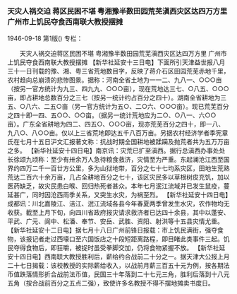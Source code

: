 ### 天灾人祸交迫  蒋区民困不堪  粤湘豫半数田园荒芜滇西灾区达四万方里  广州市上饥民夺食西南联大教授摆摊

1946-09-18
第1版()
专栏：

　　天灾人祸交迫蒋区民困不堪
    粤湘豫半数田园荒芜滇西灾区达四万方里
    广州市上饥民夺食西南联大教授摆摊
    【新华社延安十三日电】下面所引天津益世报八月三十一日刊载的豫、湘、粤三省荒地数目字，反映了蒋介石区田园荒芜赤地千里，农村趋向总崩溃的悲惨图景。据称：河南全省土地为一一二、九八一、○○○亩（按另一官方统计为九三、四九九、○○○亩），现在荒地达三七、○八五、○○○亩，即占耕地总数百分之三七（按另一统计约占百分之四十）。湖南全省耕地为三五、○八六、二五○亩（另一官方统计为五○、二○六、○○○亩）。现已荒芜百分之四十即一四、五○○、○○亩。（据另一统计荒地应为二○、○八一、六○○亩）。广东全省耕地为四二、四五○、○○○亩，现亦荒芜百分之四十，即一八、九八○、八○○亩。仅以上三省荒地即达五千八百万亩。另据农村经济学者季宪章氏在七月十五日沪文汇报著文称：抗战时期全国耕地被蹂躏及抛荒者共为五万万亩之多。
    【新华社延安十四日电】南京讯：灾荒已扩至滇西。据行总滇西办事处处长徐颂九顷称：至少有卅余万人急待粮食救济，灾情至为严重。东起澜沧江西至国界约四万二千一百廿方公里，多为山狱地带，百分之七十七均系灾区，田地生荒熟荒达二百六十余万亩，几占全耕地百分之七十，该区灾民多以草根树皮充饥，加以医药缺乏，故灾民患白喉、回归热死者甚众。本年七月泯江流域并已发生鼠疫，蔓延甚广，同时因沧西雨季关系，又突生水灾，为祸至烈。
    【新华社延安十四日电】成都讯：川北嘉陵江、涪江、泯江流域各县今年春夏两季曾发生水灾，农作物均无收获。截至上月下旬，向四川省政府报灾请求救济者已达四十余县，其中以蓬安、平武、广元、阆中、松潘、奉节、安岳、武胜、资阳、射洪等十五县灾情尤重。
    【新华社延安十二日电】据七月十八日广州前锋日报载：市上饥民满街，强夺食物，该报记者走过西壕口至六国饭店之十段短距离路程，即目睹此类事件三起。饥民夺得食物后，即狂嚼，被捉时虽受拳脚交加，仍将食物紧握不放。
    【新华社延安十四日电】西南联大教授胜利后，薪给约合战前二十分之一。据天津大公报上月二十七日揭载：该校教授的实际薪给收入，以战前月薪三百五十元为例，按各期法币值跌落情形折合战前法币值，民国三十年落到二十七元三角，胜利后落到十八元五角（按合战前百分之五点二强），致使许多名教授不得不摆地摊卖书度日。
